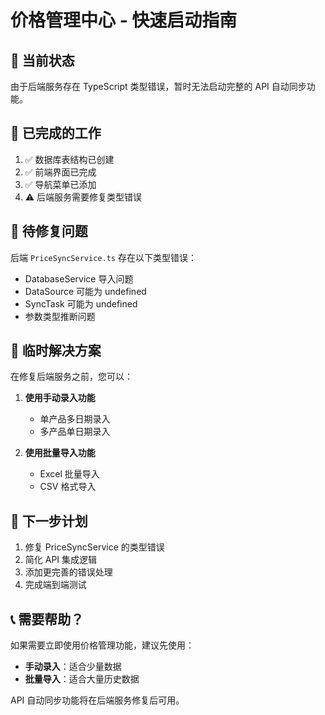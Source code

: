 # 价格管理中心 - 快速启动指南

## 🚨 当前状态

由于后端服务存在 TypeScript 类型错误，暂时无法启动完整的 API 自动同步功能。

## 📝 已完成的工作

1. ✅ 数据库表结构已创建
2. ✅ 前端界面已完成
3. ✅ 导航菜单已添加
4. ⚠️ 后端服务需要修复类型错误

## 🔧 待修复问题

后端 `PriceSyncService.ts` 存在以下类型错误：
- DatabaseService 导入问题
- DataSource 可能为 undefined
- SyncTask 可能为 undefined
- 参数类型推断问题

## 🎯 临时解决方案

在修复后端服务之前，您可以：

1. **使用手动录入功能**
   - 单产品多日期录入
   - 多产品单日期录入

2. **使用批量导入功能**
   - Excel 批量导入
   - CSV 格式导入

## 🚀 下一步计划

1. 修复 PriceSyncService 的类型错误
2. 简化 API 集成逻辑
3. 添加更完善的错误处理
4. 完成端到端测试

## 📞 需要帮助？

如果需要立即使用价格管理功能，建议先使用：
- **手动录入**：适合少量数据
- **批量导入**：适合大量历史数据

API 自动同步功能将在后端服务修复后可用。
